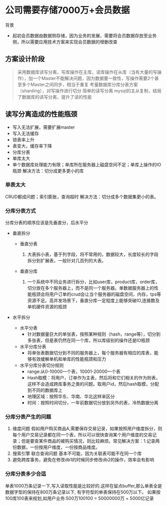 # 公司需要存储7000万+会员数据

背景

- 起初会员数据由数据侧存储，因为业务的发展，需要将会员数据存放至业务侧，所以需要应用技术方案来实现会员数据的增删改查

## 方案设计阶段

> 采用数据库读写分离，写库操作在主库，读库操作在从库（当有大量的写操作），加一个Master不能解决问题，因为数据要一致性，写操作需要2个甚至多个Master之间同步，相当于重复 考量数据库分库分表方案（sharding），对写操作进行切分 简单的读写分离 mysql的主从复制，结局了数据库的读写分离，提升了读的性能

## 读写分离造成的性能瓶颈

- 写入无法扩展，需要扩展master
- 写入无法缓存
- 锁表率上升
- 表变大，缓存率下降
- 分库分表
- 单库太大
- 单个数据库处理能力有限；单库所在服务器上磁盘空间不足；单库上操作的IO瓶颈 解决方法：切分成更多更小的库

### 单表太大

CRUD都成问题；索引膨胀，查询超时 解决方法：切分成多个数据集更小的表。

### 分库分表方式

分库分表的顺序应该是先垂直分，后水平分

- 垂直拆分
    - 垂直分表
        1. 大表拆小表，基于列字段，将不常用的，数据较大，长度较长的字段拆分到扩展表，一般针对几百列的大表。
      
    - 垂直分库
      1. 一个系统中不同业务进行拆分，比如user库，product库，order库，切分放在多个服务器上，而不是同一个服务器。单数据服务器上的性能瓶颈会将用户订单的crud会让当个服务器的磁盘空间，内存，tps等资源不足。高并发场景下，垂直分库一定程度上能够突破IO,连接数及单机硬件资源的瓶颈
        

- 水平拆分
    - 水平分表
        - 针对数据量巨大的单张表，按照某种规则（hash，range等），切分到多张表，但是表仍然在同一个库，所以库级别的操作还是IO瓶颈
    - 水平分库分表
        - 将单张表数据切分到不同的服务器上，每个服务器有相应的库表，能够有效缓解单机和单库的性能瓶颈和压力
    - 水平分库分表切分规则
        - range:从0-10000一个表，10001-20000一个表
        - Hash取模：将用户，订单作为主表，然后将和它们相关的作为附表，这样不会造成跨库事务之类的问题。取用户id，然后hash取模，分配到不同的数据库上
        - 地理区域：按照华东、华南、华北这样来区分
        - 时间：按照时间切分，一年前数据切分放到另外的表，冷热数据分离

### 分库分表产生的问题

1. 维度问题
   假如用户购买商品A,需要保存交易记录，如果按照用户维度拆分，则每个用户交易记录都在同一个表，所以可以很快查询某个用户维度的交易记录；但是要查某件商品的被购买情况，则比较麻烦。常见解决方案：1.记录两份数据，一份按用户维度，一份按商品维度。
2. 搜索引擎 联合查询问题 基本不可能，因为关联表可能不在同一个库
3. 避免跨库事务，避免在修改db1的时候同步修改db2的操作，效率会有影响

### 分库分表多少合适

单表1000万条记录一下,写入读取性能是比较好的.这样在留点buffer,那么单表全是数据字型的保持在800万条记录以下, 有字符型的单表保持在500万以下。 如果按 100库100表来规划,如用户业务:500万100100 =
50000000万 = 5000亿记录